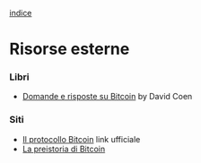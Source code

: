 [indice](README.md)
# Risorse esterne
### Libri
* [Domande e risposte su Bitcoin](https://qabitcoin.davidcoen.it/product/domande-e-risposte-su-bitcoin-versione-cartacea/) by David Coen

### Siti
* [Il protocollo Bitcoin](https://bitcoin.org/bitcoin.pdf) link ufficiale
* [La preistoria di Bitcoin](https://btc.onosendai.eu/prehistory)
